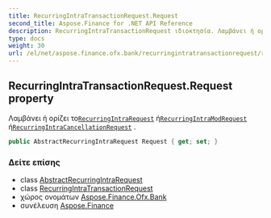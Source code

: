 ```yaml
---
title: RecurringIntraTransactionRequest.Request
second_title: Aspose.Finance for .NET API Reference
description: RecurringIntraTransactionRequest ιδιοκτησία. Λαμβάνει ή ορίζει τοRecurringIntraRequest ήRecurringIntraModRequest ήRecurringIntraCancellationRequest .
type: docs
weight: 30
url: /el/net/aspose.finance.ofx.bank/recurringintratransactionrequest/request/
---
```

## RecurringIntraTransactionRequest.Request property

Λαμβάνει ή ορίζει το[`RecurringIntraRequest`](../../recurringintrarequest/) ή[`RecurringIntraModRequest`](../../recurringintramodrequest/) ή[`RecurringIntraCancellationRequest`](../../recurringintracancellationrequest/) .

```csharp
public AbstractRecurringIntraRequest Request { get; set; }
```

### Δείτε επίσης

* class [AbstractRecurringIntraRequest](../../abstractrecurringintrarequest/)
* class [RecurringIntraTransactionRequest](../)
* χώρος ονομάτων [Aspose.Finance.Ofx.Bank](../../recurringintratransactionrequest/)
* συνέλευση [Aspose.Finance](../../../)



